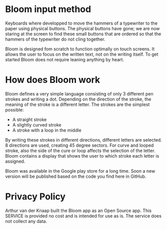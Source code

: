 # Bloom input method
Keyboards where developped to move the hammers of a typewriter to the paper using physical buttons.
The physical buttons have gone; we are now staring at the screen to find these small buttons that
are ordered so that the hammers of the typewriter do not cling together.

Bloom is designed fom scratch to function optimally on touch screens. It allows the user to focus
on the written text, not on the writing itself. To get started Bloom does not require leaning
anything by heart.

# How does Bloom work
Bloom defines a very simple language consisting of only 3 different pen strokes and writing a dot.
Depending on the direction of the stroke, the meaning of the stroke is a different letter. The strokes
are the simplest possible:
* A straight stroke
* A slightly curved stroke
* A stroke with a loop in the middle

By writing these strokes in different directions, different letters are selected. 8 directions are used,
creating 45 degree sectors. For curve and looped stroke, also the side of the cure or loop affects the
selection of the letter. Bloom contains a display that shows the user to which stroke each letter is
assigned.

Bloom was available in the Google play store for a long time. Soon a new version will be published
based on the code you find here in GitHub.

# Privacy Policy
Arthur van der Knaap built the Bloom app as an Open Source app. This SERVICE is provided no cost and
is intended for use as is. The service does not collect any data.